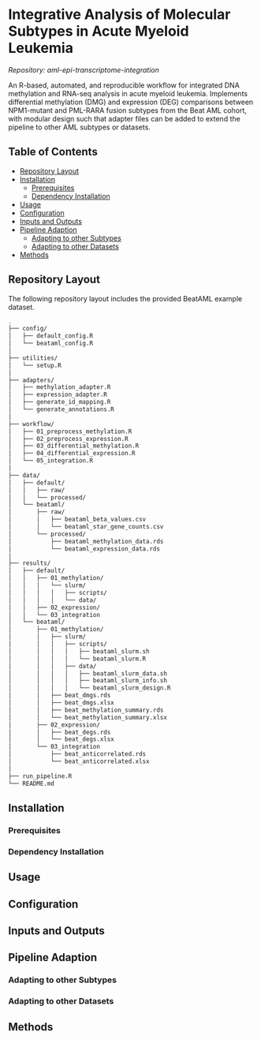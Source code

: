 # Integrative Analysis of Molecular Subtypes in Acute Myeloid Leukemia

_Repository: aml-epi-transcriptome-integration_  

An R-based, automated, and reproducible workflow for integrated DNA methylation and RNA-seq analysis in acute myeloid leukemia. Implements differential methylation (DMG) and expression (DEG) comparisons between NPM1-mutant and PML-RARA fusion subtypes from the Beat AML cohort, with modular design such that adapter files can be added to extend the pipeline to other AML subtypes or datasets.

## Table of Contents
- [Repository Layout](#repository-layout)
- [Installation](#installation)
  - [Prerequisites](#prerequisites)
  - [Dependency Installation](#dependency-installation)
- [Usage](#usage)
- [Configuration](#configuration)
- [Inputs and Outputs](#inputs-and-outputs)
- [Pipeline Adaption](#pipeline-adaption)
  - [Adapting to other Subtypes](#adapting-to-other-subtypes)
  - [Adapting to other Datasets](#adapting-to-other-datasets)
- [Methods](#methods)


## Repository Layout
The following repository layout includes the provided BeatAML example dataset. 

```bash
.
├── config/
│   ├── default_config.R
│   └── beataml_config.R
│
├── utilities/
│   └── setup.R
│
├── adapters/
│   ├── methylation_adapter.R
│   ├── expression_adapter.R
│   ├── generate_id_mapping.R
│   └── generate_annotations.R
│
├── workflow/
│   ├── 01_preprocess_methylation.R
│   ├── 02_preprocess_expression.R
│   ├── 03_differential_methylation.R
│   ├── 04_differential_expression.R
│   └── 05_integration.R
│
├── data/
│   ├── default/
│   │   ├── raw/
│   │   └── processed/
│   └── beataml/
│       ├── raw/
│       │   ├── beataml_beta_values.csv
│       │   └── beataml_star_gene_counts.csv
│       └── processed/
│           ├── beataml_methylation_data.rds
│           └── beataml_expression_data.rds
│
├── results/
│   ├── default/
│   │   ├── 01_methylation/
│   │   │   └── slurm/
│   │   │   │   ├── scripts/
│   │   │   │   └── data/
│   │   ├── 02_expression/
│   │   └── 03_integration
│   └── beataml/
│       ├── 01_methylation/
│       │   ├── slurm/
│       │   │   ├── scripts/
│       │   │   │   ├── beataml_slurm.sh
│       │   │   │   └── beataml_slurm.R
│       │   │   ├── data/
│       │   │   │   ├── beataml_slurm_data.sh
│       │   │   │   ├── beataml_slurm_info.sh
│       │   │   │   └── beataml_slurm_design.R
│       │   ├── beat_dmgs.rds
│       │   ├── beat_dmgs.xlsx
│       │   ├── beat_methylation_summary.rds
│       │   └── beat_methylation_summary.xlsx
│       ├── 02_expression/
│       │   ├── beat_degs.rds
│       │   └── beat_degs.xlsx
│       └── 03_integration
│           ├── beat_anticorrelated.rds
│           └── beat_anticorrelated.xlsx
│
├── run_pipeline.R
└── README.md
```

## Installation
  ### Prerequisites
  ### Dependency Installation

## Usage

## Configuration

## Inputs and Outputs

## Pipeline Adaption
  ### Adapting to other Subtypes
  ### Adapting to other Datasets

## Methods

